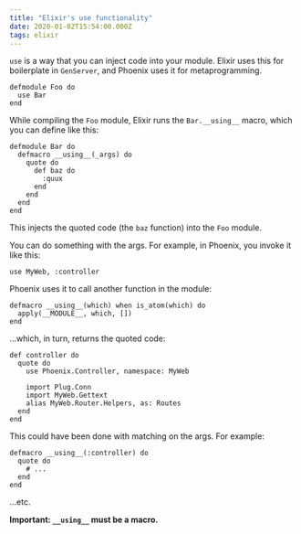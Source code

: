```yaml
---
title: "Elixir's use functionality"
date: 2020-01-02T15:54:00.000Z
tags: elixir
---
```


`use` is a way that you can inject code into your module. Elixir uses this for boilerplate in `GenServer`, and Phoenix uses it for metaprogramming.

```
defmodule Foo do
  use Bar
end
```

While compiling the `Foo` module, Elixir runs the `Bar.__using__` macro, which you can define like this:

```
defmodule Bar do
  defmacro __using__(_args) do
    quote do
      def baz do
        :quux
      end
    end
  end
end
```

This injects the quoted code (the `baz` function) into the `Foo` module.

You can do something with the args. For example, in Phoenix, you invoke it like this:

```
use MyWeb, :controller
```

Phoenix uses it to call another function in the module:

```
defmacro __using__(which) when is_atom(which) do
  apply(__MODULE__, which, [])
end
```

...which, in turn, returns the quoted code:

```
def controller do
  quote do
    use Phoenix.Controller, namespace: MyWeb

    import Plug.Conn
    import MyWeb.Gettext
    alias MyWeb.Router.Helpers, as: Routes
  end
end
```

This could have been done with matching on the args. For example:

```
defmacro __using__(:controller) do
  quote do
    # ...
  end
end
```

...etc.

**Important: `__using__` must be a macro.**
